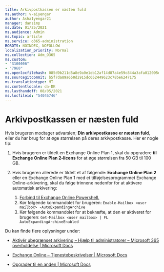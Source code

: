 ```yaml
---
title: Arkivpostkassen er næsten fuld
ms.author: v-aiyengar
author: AshaIyengar21
manager: dansimp
ms.date: 01/25/2021
ms.audience: Admin
ms.topic: article
ms.service: o365-administration
ROBOTS: NOINDEX, NOFOLLOW
localization_priority: Normal
ms.collection: Adm_O365
ms.custom:
- "3100006"
- "7960"
ms.openlocfilehash: 085d9b211d5a8e9a0e1eb12af14d87a4e59c844a3afa012095dfd60db316ad14
ms.sourcegitcommit: b5f7da89a650d2915dc652449623c78be6247175
ms.translationtype: MT
ms.contentlocale: da-DK
ms.lasthandoff: 08/05/2021
ms.locfileid: "54046746"
---
```

# <a name="your-archive-mailbox-is-almost-full"></a>Arkivpostkassen er næsten fuld

Hvis brugeren modtager advarslen; **Din arkivpostkasse er næsten fuld**, eller du har brug for at øge størrelsen på deres arkivpostkasse. Her er nogle tip:

1. Hvis brugeren er tildelt en Exchange Online Plan 1, skal du opgradere **til Exchange Online Plan 2-licens** for at øge størrelsen fra 50 GB til 100 GB.
1. Hvis brugeren allerede er tildelt et af følgende: **Exchange Online Plan 2** eller en Exchange Online Plan 1 med et tilføjelsesprogrammet Exchange Online-arkivering, skal du følge trinnene nedenfor for at aktivere automatisk arkivering:
 
    1. [Forbind til Exchange Online Powershell.](https://docs.microsoft.com/powershell/exchange/connect-to-exchange-online-powershell?view=exchange-ps&preserve-view=true)
    2. Kør følgende kommandolet for brugeren:  `Enable-Mailbox <user mailbox> -AutoExpandingArchive`
    1. Kør følgende kommandolet for at bekræfte, at den er aktiveret for brugeren:  `Get-Mailbox <user mailbox> | FL AutoExpandingArchiveEnabled`

Du kan finde flere oplysninger under:

- [Aktivér ubegrænset arkivering – Hjælp til administratorer – Microsoft 365 overholdelse | Microsoft Docs](https://docs.microsoft.com/microsoft-365/compliance/enable-unlimited-archiving?view=o365-worldwide&preserve-view=true)

- [Exchange Online – Tjenestebeskrivelser | Microsoft Docs](https://docs.microsoft.com/office365/servicedescriptions/exchange-online-service-description/exchange-online-limits?redirectedfrom=MSDN#storage-limits-across-standalone-plans)

- [Opgrader til en anden | Microsoft Docs](https://docs.microsoft.com/microsoft-365/commerce/subscriptions/upgrade-to-different-plan?view=o365-worldwide&preserve-view=true)

